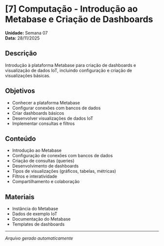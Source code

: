 # [7] Computação - Introdução ao Metabase e Criação de Dashboards

**Unidade:** Semana 07  
**Data:** 28/11/2025

## Descrição
Introdução à plataforma Metabase para criação de dashboards e visualização de dados IoT, incluindo configuração e criação de visualizações básicas.

## Objetivos
- Conhecer a plataforma Metabase
- Configurar conexões com bancos de dados
- Criar dashboards básicos
- Desenvolver visualizações de dados IoT
- Implementar consultas e filtros

## Conteúdo
- Introdução ao Metabase
- Configuração de conexões com bancos de dados
- Criação de consultas (queries)
- Desenvolvimento de dashboards
- Tipos de visualizações (gráficos, tabelas, métricas)
- Filtros e interatividade
- Compartilhamento e colaboração

## Materiais
- Instância do Metabase
- Dados de exemplo IoT
- Documentação do Metabase
- Templates de dashboards

---
*Arquivo gerado automaticamente*

